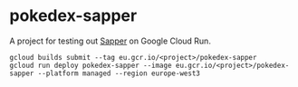 # pokedex-sapper

A project for testing out [Sapper](https://github.com/sveltejs/sapper) on Google Cloud Run.

```
gcloud builds submit --tag eu.gcr.io/<project>/pokedex-sapper
gcloud run deploy pokedex-sapper --image eu.gcr.io/<project>/pokedex-sapper --platform managed --region europe-west3
```
